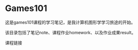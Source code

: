 # Games101

这是games101课程的学习笔记，是我计算机图形学学习旅途的开始。

该目录包括了笔记note、课程作业homework、以及作业成果result。

课程链接

[Games101-BiliBili]: https://www.bilibili.com/video/BV1X7411F744?from=search&amp;seid=2416484652307145944

